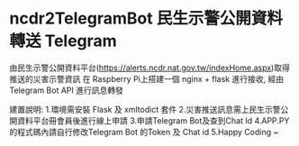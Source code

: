 # ncdr2TelegramBot 民生示警公開資料轉送 Telegram
由民生示警公開資料平台(https://alerts.ncdr.nat.gov.tw/indexHome.aspx)取得推送的災害示警資訊
在 Raspberry Pi上搭建一個 nginx + flask 進行接收, 經由Telegram Bot API 進行訊息轉發

建置說明: 
1.環境需安裝 Flask 及 xmltodict 套件
2.災害推送訊息需上民生示警公開資料平台冊會員後進行線上申請
3.申請Telegram Bot及查到Chat Id
4.APP.PY的程式碼內請自行修改Telegram Bot 的Token 及 Chat id
5.Happy Coding ~
